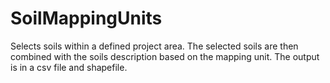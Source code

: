 # SoilMappingUnits
Selects soils within a defined project area. The selected soils are then combined with the soils description based on the mapping unit. The output is in a csv file and shapefile.
